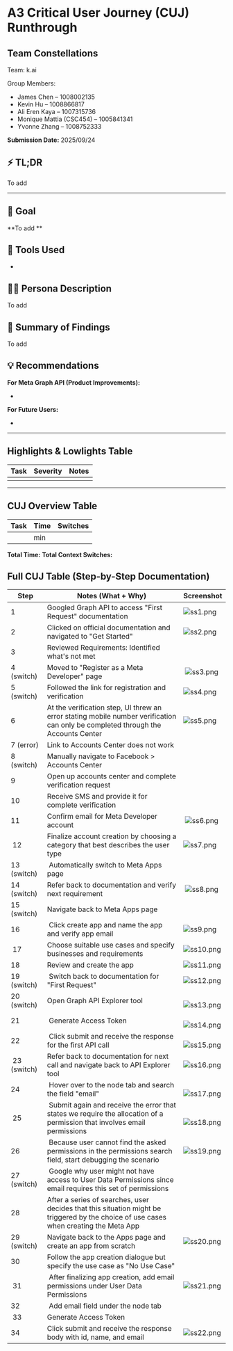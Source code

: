 # A3 Critical User Journey (CUJ) Runthrough

## Team Constellations

Team: k.ai

Group Members:

* James Chen – 1008002135
* Kevin Hu – 1008866817
* Ali Eren Kaya – 1007315736
* Monique Mattia (CSC454) – 1005841341
* Yvonne Zhang – 1008752333


**Submission Date:** 2025/09/24

## ⚡ TL;DR
To add

---

## 🎯 Goal

**To add **

## 🧰 Tools Used

* 

## 🧑‍💻 Persona Description

To add

## 📘 Summary of Findings

To add

## 💡 Recommendations

**For Meta Graph API (Product Improvements):**

* 

**For Future Users:**

* 

---

## Highlights & Lowlights Table

| Task | Severity | Notes |
| ----- | ----- | ----- |
|  |  |  |

---

 ## CUJ Overview Table

| Task | Time | Switches |
| ----- | ----- | ----- |
|  |  min |  |

**Total Time:** 
**Total Context Switches:** 

## Full CUJ Table (Step-by-Step Documentation)

| Step | Notes (What \+ Why) | Screenshot |
| ----- | ----- | ----- |
| 1 | Googled Graph API to access "First Request" documentation | ![ss1.png](./assets/ss1.png) |
| 2 | Clicked on official documentation and navigated to "Get Started" | ![ss2.png](./assets/ss2.png) |
| 3 | Reviewed Requirements: Identified what's not met |  |
| 4 (switch) | Moved to "Register as a Meta Developer" page | ![ss3.png](./assets/ss3.png) |
| 5 (switch) | Followed the link for registration and verification | ![ss4.png](./assets/ss4.png) |
| 6 | At the verification step, UI threw an error stating mobile number verification can only be completed through the Accounts Center | ![ss5.png](./assets/ss5.png) |
| 7 (error) | Link to Accounts Center does not work |  |
| 8 (switch) | Manually navigate to Facebook > Accounts Center |  |
| 9 | Open up accounts center and complete verification request |  |
| 10 | Receive SMS and provide it for complete verification |  |
| 11 | Confirm email for Meta Developer account | ![ss6.png](./assets/ss6.png) |
| 12 | Finalize account creation by choosing a category that best describes the user type | ![ss7.png](./assets/ss7.png) |
| 13 (switch) | Automatically switch to Meta Apps page |  |
| 14 (switch) | Refer back to documentation and verify next requirement | ![ss8.png](./assets/ss8.png) |
| 15 (switch) | Navigate back to Meta Apps page |  |
| 16 | Click create app and name the app and verify app email | ![ss9.png](./assets/ss9.png) |
| 17 | Choose suitable use cases and specify businesses and requirements | ![ss10.png](./assets/ss10.png) |
| 18 | Review and create the app | ![ss11.png](./assets/ss11.png) |
| 19 (switch) | Switch back to documentation for "First Request" | ![ss12.png](./assets/ss12.png) |
| 20 (switch) | Open Graph API Explorer tool | ![ss13.png](./assets/ss13.png) |
| 21 | Generate Access Token | ![ss14.png](./assets/ss14.png) |
| 22 | Click submit and receive the response for the first API call | ![ss15.png](./assets/ss15.png) |
| 23 (switch) | Refer back to documentation for next call and navigate back to API Explorer tool | ![ss16.png](./assets/ss16.png) |
| 24 | Hover over to the node tab and search the field "email" | ![ss17.png](./assets/ss17.png) |
| 25 | Submit again and receive the error that states we require the allocation of a permission that involves email permissions | ![ss18.png](./assets/ss18.png) |
| 26 | Because user cannot find the asked permissions in the permissions search field, start debugging the scenario | ![ss19.png](./assets/ss19.png) |
| 27 (switch) | Google why user might not have access to User Data Permissions since email requires this set of permissions |  |
| 28 | After a series of searches, user decides that this situation might be triggered by the choice of use cases when creating the Meta App |  |
| 29 (switch) | Navigate back to the Apps page and create an app from scratch | ![ss20.png](./assets/ss20.png) |
| 30 | Follow the app creation dialogue but specify the use case as "No Use Case" |  |
| 31 | After finalizing app creation, add email permissions under User Data Permissions | ![ss21.png](./assets/ss21.png) |
| 32 | Add email field under the node tab |  |
| 33 | Generate Access Token |  |
| 34 | Click submit and receive the response body with id, name, and email | ![ss22.png](./assets/ss22.png) |
